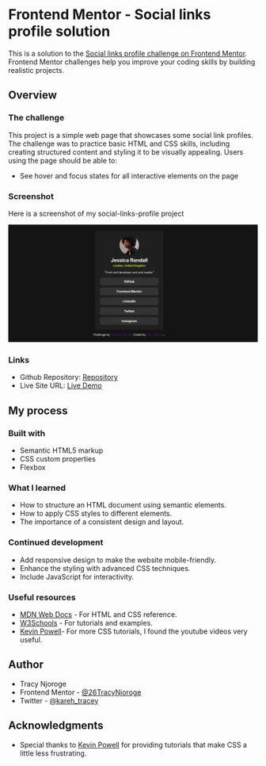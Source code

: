 # Frontend Mentor - Social links profile solution

This is a solution to the [Social links profile challenge on Frontend Mentor](https://www.frontendmentor.io/challenges/social-links-profile-UG32l9m6dQ). Frontend Mentor challenges help you improve your coding skills by building realistic projects. 

## Overview

### The challenge

This project is a simple web page that showcases some social link profiles. The challenge was to practice basic HTML and CSS skills, including creating structured content and styling it to be visually appealing.
Users using the page should be able to:

- See hover and focus states for all interactive elements on the page

### Screenshot

Here is a screenshot of my social-links-profile project

![Screenshot](/images/screenshot.png)

### Links

- Github Repository: [Repository](https://github.com/26TracyNjoroge/social-links-profile-main)
- Live Site URL: [Live Demo](https://26tracynjoroge.github.io/social-links-profile-main/)

## My process

### Built with

- Semantic HTML5 markup
- CSS custom properties
- Flexbox

### What I learned

- How to structure an HTML document using semantic elements.
- How to apply CSS styles to different elements.
- The importance of a consistent design and layout.

### Continued development

- Add responsive design to make the website mobile-friendly.
- Enhance the styling with advanced CSS techniques.
- Include JavaScript for interactivity.

### Useful resources

- [MDN Web Docs](https://developer.mozilla.org/en-US/) - For HTML and CSS reference.
- [W3Schools](https://www.w3schools.com/) - For tutorials and examples.
- [Kevin Powell](https://www.youtube.com/results?search_query=kevin+powell)- For more CSS tutorials, I found the youtube videos very useful.

## Author

- Tracy Njoroge
- Frontend Mentor - [@26TracyNjoroge](https://www.frontendmentor.io/profile/26TracyNjoroge)
- Twitter - [@kareh_tracey](https://x.com/kareh_tracey)


## Acknowledgments

- Special thanks to [Kevin Powell](https://www.kevinpowell.co/) for providing tutorials that make CSS a little less frustrating.


